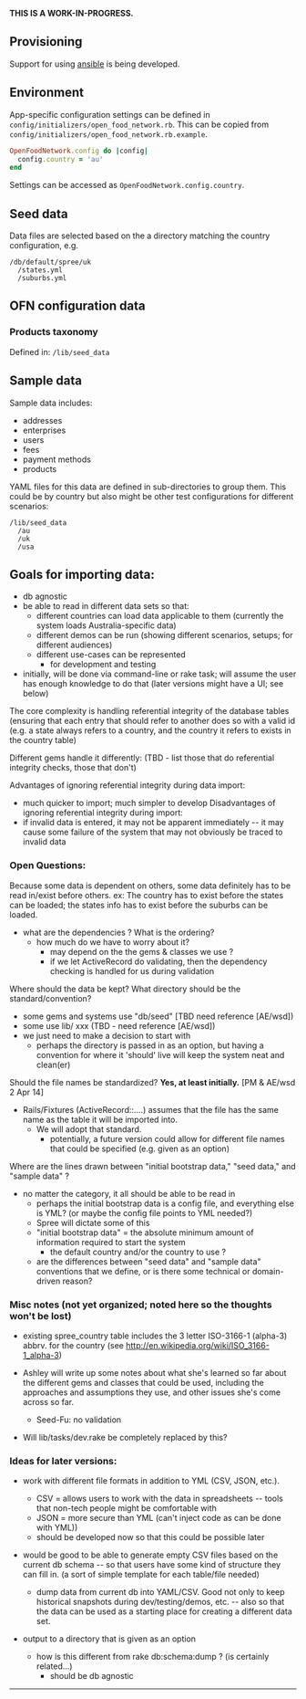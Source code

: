 **THIS IS A WORK-IN-PROGRESS.**

## Provisioning
Support for using [ansible](http://www.ansible.com/home) is being developed.

## Environment

App-specific configuration settings can be defined in `config/initializers/open_food_network.rb`. This can be copied from `config/initializers/open_food_network.rb.example`.

```ruby
OpenFoodNetwork.config do |config|
  config.country = 'au'
end
```
Settings can be accessed as `OpenFoodNetwork.config.country`.

## Seed data
Data files are selected based on the a directory matching the country configuration, e.g.

```
/db/default/spree/uk
  /states.yml
  /suburbs.yml
```

## OFN configuration data

### Products taxonomy
Defined in:
`/lib/seed_data`

## Sample data

Sample data includes:
* addresses
* enterprises
* users
* fees
* payment methods
* products

YAML files for this data are defined in sub-directories to group them. This could be by country but also might be other test configurations for different scenarios:
```
/lib/seed_data
  /au
  /uk
  /usa
```

## Goals for importing data:
* db agnostic
* be able to read in different data sets so that:
    * different countries can load data applicable to them (currently the system loads Australia-specific data)
    * different demos can be run (showing different scenarios, setups; for different audiences)
    * different use-cases can be represented
      * for development and testing
* initially, will be done via command-line or rake task; will assume the user has enough knowledge to do that (later versions might have a UI; see below)

The core complexity is handling referential integrity of the database tables (ensuring that each entry that should refer to another does so with a valid id (e.g. a state always refers to a country, and the country it refers to exists in the country table)

Different gems handle it differently:
(TBD - list those that do referential integrity checks, those that don't)

Advantages of ignoring referential integrity during data import:  
* much quicker to import; much simpler to develop
Disadvantages of ignoring referential integrity during import: 
* if invalid data is entered, it may not be apparent immediately -- it may cause some failure of the system that may not obviously be traced to invalid data


### Open Questions:


Because some data is dependent on others, some data definitely has to be read in/exist before others.  ex:  The country has to exist before the states can be loaded; the states info has to exist before the suburbs can be loaded.
* what are the dependencies ?  What is the ordering?
  * how much do we have to worry about it? 
    * may depend on the the gems & classes we use  ?
    * if we let ActiveRecord do validating, then the dependency checking is handled for us during validation


Where should the data be kept?  What directory should be the standard/convention?
* some gems and systems use "db/seed"  [TBD need reference [AE/wsd])
* some use lib/ xxx (TBD - need reference [AE/wsd])
* we just need to make a decision to start with
  * perhaps the directory is passed in as an option, but having a convention for where it 'should' live will keep the system neat and clean(er)


Should the file names be standardized?  **Yes, at least initially.** [PM & AE/wsd 2 Apr 14]
* Rails/Fixtures (ActiveRecord::....) assumes that the file has the same name as the table it will be imported into.
  * We will adopt that standard.
     * potentially, a future version could allow for different file names that could be specified (e.g. given as  an option)


Where are the lines drawn between "initial bootstrap data," "seed data," and "sample data" ?
* no matter the category, it all should be able to be read in 
  * perhaps the initial bootstrap data is a config file, and everything else is YML? (or maybe the config file points to YML needed?)
  * Spree will dictate some of this
  * "initial bootstrap data" = the absolute minimum amount of information required to start the system
    * the default country and/or the country to use ?
  * are the differences between "seed data" and "sample data" conventions that we define, or is there some technical or domain-driven reason?



### Misc notes (not yet organized; noted here so the thoughts won't be lost)

* existing spree_country table includes the 3 letter ISO-3166-1 (alpha-3) abbrv. for the country (see http://en.wikipedia.org/wiki/ISO_3166-1_alpha-3)

* Ashley will write up some notes about what she's learned so far about the different gems and classes that could be used, including the approaches and assumptions they use,  and other issues she's come across so far.
  * Seed-Fu: no validation

* Will lib/tasks/dev.rake be completely replaced by this?


### Ideas for later versions:

*  work with different file formats in addition to YML (CSV, JSON, etc.).  
    * CSV = allows users to work with the data in spreadsheets -- tools that non-tech people might be comfortable with
    *  JSON = more secure than YML (can't inject code as can be done with YML))
    * should be developed now so that this could be possible later

* would be good to be able to generate empty CSV files based on the current db schema -- so that users have some kind of structure they can fill in.  (a sort of simple template for each table/file needed)
    * dump data from current db into YAML/CSV.  Good not only to keep historical snapshots during dev/testing/demos, etc. -- also so that the data can be used as a starting place for creating a different data set.
* output to a directory that is given as an option
  * how is this different from rake db:schema:dump ? (is certainly related...)
      * should be db agnostic



----------------------------------


